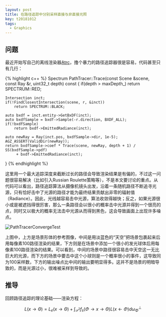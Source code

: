 ```yaml
---
layout: post
title: 在路径追踪中分别采样直接与非直接光照
key: t20181012
tags:
  - Graphics
---
```


<!--more-->

## 问题

最近开始写自己的离线渲染器[Atrc](https://github.com/AirGuanZ/Atrc)，撸个暴力的路径追踪器很是容易，代码甚至只有几行：

{% highlight c++ %}
Spectrum PathTracer::Trace(const Scene &scene, const Ray &r, uint32_t depth) const
{
    if(depth > maxDepth_)
        return SPECTRUM::RED;

    Intersection inct;
    if(!FindClosestIntersection(scene, r, &inct))
        return SPECTRUM::BLACK;

    auto bxdf = inct.entity->GetBxDF(inct);
    auto bxdfSample = bxdf->Sample(-r.direction, BXDF_ALL);
    if(!bxdfSample)
        return bxdf->EmittedRadiance(inct);

    auto newRay = Ray(inct.pos, bxdfSample->dir, 1e-5);
    AGZ_ASSERT(ValidDir(newRay));
    return bxdfSample->coef * Trace(scene, newRay, depth + 1) / SS(bxdfSample->pdf)
         + bxdf->EmittedRadiance(inct);
}
{% endhighlight %}

这里用一个最大追踪深度来截断过长的路径会导致渲染结果是有偏的，不过这一问题很容易解决（比如引入Russian Roulette策略等），不是本文要讨论的重点。从代码可以看出，路径追踪算法从摄像机镜头出发，沿着一条随机路径不断追寻光源，只有恰好击中了光源的路径才能为最终结果贡献出非零的辐射值（Radiance）。因此，光线越容易击中光源，算法收敛得越快；反之，如果光源很小或是被遮挡得很厉害，那么一条路径会以很小的概率击中光源并得到一个很亮的点，同时又以极大的概率无法击中光源从而得到黑色，这会导致画面上出现许多噪点。

![PathTracerConvergeTest]({{site.url}}/postpics/Atrc/2018_10_12_path_tracer_converge_test.png)

上图中，上方是场景形体的参考图像，中间是用淡蓝色的“天空”把场景包裹起来后用每像素100路径渲染的结果，下方则是在场景中添加一个很小的发光球体后用每像素100路径渲染的结果。可以看到，中间的场景中路径很容易击中天空这一无比巨大的光源，而下方的场景中要击中这个小球则是一个概率很小的事件，这导致同为100采样数，下方的输出噪点比中间的输出要明显得多。这并不是场景的明暗导致的，而是光源过小，很难被采样到导致的。

## 推导

回顾路径追踪的理论基础——渲染方程：

$$
L(x \to \Theta) = L_e(x \to \Theta) + \int_{\mathcal S^2}f_s(\Phi \to x \to \Theta)L(x \leftarrow \Phi)d\omega^{\perp}_{\Phi}
$$
